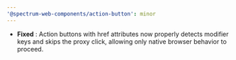 ```yaml
---
'@spectrum-web-components/action-button': minor
---
```


-   **Fixed** : Action buttons with href attributes now properly detects modifier keys and skips the proxy click, allowing only native browser behavior to proceed.
